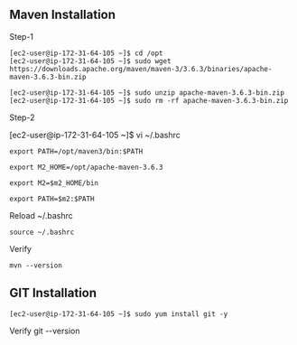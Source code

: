 Maven Installation
------------------

Step-1

    [ec2-user@ip-172-31-64-105 ~]$ cd /opt
    [ec2-user@ip-172-31-64-105 ~]$ sudo wget https://downloads.apache.org/maven/maven-3/3.6.3/binaries/apache-maven-3.6.3-bin.zip

    [ec2-user@ip-172-31-64-105 ~]$ sudo unzip apache-maven-3.6.3-bin.zip
    [ec2-user@ip-172-31-64-105 ~]$ sudo rm -rf apache-maven-3.6.3-bin.zip

Step-2

[ec2-user@ip-172-31-64-105 ~]$ vi ~/.bashrc
    
    export PATH=/opt/maven3/bin:$PATH

    export M2_HOME=/opt/apache-maven-3.6.3
    
    export M2=$m2_HOME/bin

    export PATH=$m2:$PATH

Reload ~/.bashrc

    source ~/.bashrc

Verify

    mvn --version


GIT Installation
----------------

    [ec2-user@ip-172-31-64-105 ~]$ sudo yum install git -y
    
Verify
    git --version
